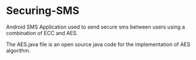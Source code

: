 Securing-SMS
============

Android SMS Application used to send secure sms between users using a combination of ECC and AES.

The AES.java file is an open source java code for the implementation of AES algorithm.
